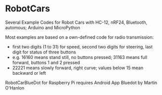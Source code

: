 # RobotCars
Several Example Codes for Robot Cars with HC-12, nRF24, Bluetooth, automous; Arduino and MicroPython

Most examples are based on a own-defined code for radio transmission:
- first two digits (1 to 31) for speed, second two digits for steering, last digit for status of three buttons
- e.g. 16160 means stand still, no buttons pressed; 31163 means full forward, buttons 1 and 2 pressed
- 22221 means slowly forward, right curve;    values below 15 mean backward or left

RobotCarBlueDot for Raspberry Pi requires Android App Bluedot by Martin O'Hanlon
